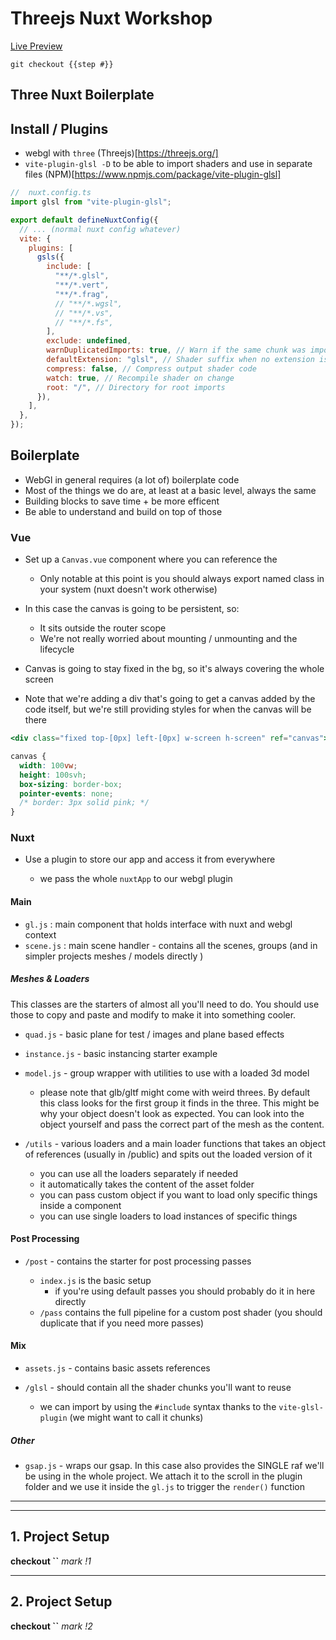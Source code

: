 # Threejs Nuxt Workshop

[Live Preview](giga-webgl.vercel.app)

```node
git checkout {{step #}}
```

## Three Nuxt Boilerplate

## Install / Plugins

- webgl with `three` (Threejs)[https://threejs.org/]
- `vite-plugin-glsl -D` to be able to import shaders and use in separate files (NPM)[https://www.npmjs.com/package/vite-plugin-glsl]

```js
//  nuxt.config.ts
import glsl from "vite-plugin-glsl";

export default defineNuxtConfig({
  // ... (normal nuxt config whatever)
  vite: {
    plugins: [
      gsls({
        include: [
          "**/*.glsl",
          "**/*.vert",
          "**/*.frag",
          // "**/*.wgsl",
          // "**/*.vs",
          // "**/*.fs",
        ],
        exclude: undefined,
        warnDuplicatedImports: true, // Warn if the same chunk was imported multiple times
        defaultExtension: "glsl", // Shader suffix when no extension is specified
        compress: false, // Compress output shader code
        watch: true, // Recompile shader on change
        root: "/", // Directory for root imports
      }),
    ],
  },
});
```

## Boilerplate

- WebGl in general requires (a lot of) boilerplate code
- Most of the things we do are, at least at a basic level, always the same
- Building blocks to save time + be more efficent
- Be able to understand and build on top of those

### Vue

- Set up a `Canvas.vue` component where you can reference the
  - Only notable at this point is you should always export named class in your system (nuxt doesn't work otherwise)
- In this case the canvas is going to be persistent, so:

  - It sits outside the router scope
  - We're not really worried about mounting / unmounting and the lifecycle

- Canvas is going to stay fixed in the bg, so it's always covering the whole screen
- Note that we're adding a div that's going to get a canvas added by the code itself, but we're still providing styles for when the canvas will be there

```jsx
<div class="fixed top-[0px] left-[0px] w-screen h-screen" ref="canvas"></div>
```

```css
canvas {
  width: 100vw;
  height: 100svh;
  box-sizing: border-box;
  pointer-events: none;
  /* border: 3px solid pink; */
}
```

### Nuxt

- Use a plugin to store our app and access it from everywhere

  - we pass the whole `nuxtApp` to our webgl plugin

#### Main

- `gl.js` : main component that holds interface with nuxt and webgl context
- `scene.js` : main scene handler - contains all the scenes, groups (and in simpler projects meshes / models directly )

##### Meshes & Loaders

This classes are the starters of almost all you'll need to do. You should use those to copy and paste and modify to make it into something cooler.

- `quad.js` - basic plane for test / images and plane based effects
- `instance.js` - basic instancing starter example
- `model.js` - group wrapper with utilities to use with a loaded 3d model

  - please note that glb/gltf might come with weird threes. By default this class looks for the first group it finds in the three. This might be why your object doesn't look as expected. You can look into the object yourself and pass the correct part of the mesh as the content.

- `/utils` - various loaders and a main loader functions that takes an object of references (usually in /public) and spits out the loaded version of it

  - you can use all the loaders separately if needed
  - it automatically takes the content of the asset folder
  - you can pass custom object if you want to load only specific things inside a component
  - you can use single loaders to load instances of specific things

#### Post Processing

- `/post` - contains the starter for post processing passes

  - `index.js` is the basic setup
    - if you're using default passes you should probably do it in here directly
  - `/pass` contains the full pipeline for a custom post shader (you should duplicate that if you need more passes)

#### Mix

- `assets.js` - contains basic assets references

- `/glsl` - should contain all the shader chunks you'll want to reuse

  - we can import by using the `#include` syntax thanks to the `vite-glsl-plugin` (we might want to call it chunks)

##### Other

- `gsap.js` - wraps our gsap. In this case also provides the SINGLE raf we'll be using in the whole project. We attach it to the scroll in the plugin folder and we use it inside the `gl.js` to trigger the `render()` function

---

---

## 1. Project Setup

**checkout ``**
_mark !1_

---

## 2. Project Setup

**checkout ``**
_mark !2_
